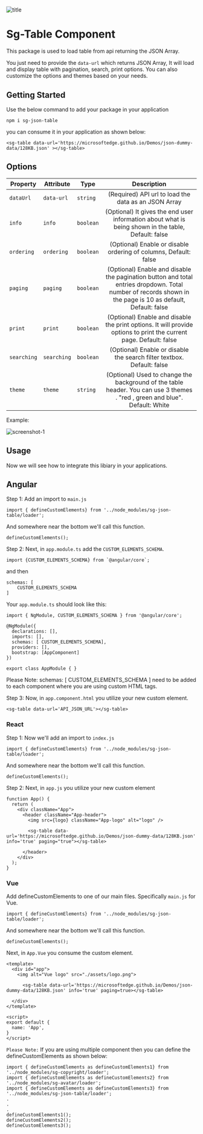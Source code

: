 #
![title](https://i.postimg.cc/DyvMDkyn/sg-table-title.png)

# Sg-Table Component

 This package is used to load table from api returning the JSON Array.
 
 You just need to provide the `data-url` which returns JSON Array, It will load and display table with pagination, search, print options. You can also customize the options and themes based on your needs.


## Getting Started

Use the below command to add your package in your application

```
npm i sg-json-table
```
you can consume it in your application as shown below:

```
<sg-table data-url='https://microsoftedge.github.io/Demos/json-dummy-data/128KB.json' ></sg-table>

```

## Options

| Property      | Attribute        |  Type      | Description                                                           |
| ------------- | ---------------- | --------- | :-----------------------------------------------------------------:    |
| `dataUrl`        | `data-url`           | `string`  | (Required) API url to load the data as an JSON Array                         |
| `info`      | `info`| `boolean`  | (Optional) It gives the end user information about what is being shown in the table, Default: false    |
| `ordering`  | `ordering`     | `boolean`  | (Optional) Enable or disable ordering of columns, Default: false   |
| `paging`       | `paging`          | `boolean`  | (Optional) Enable and disable the pagination button and total entries dropdown. Total number of records shown in the page is 10 as default, Default: false    |
| `print`    | `print`      | `boolean`  | (Optional) Enable and disable the print options. It will provide options to print the current page. Default: false    |
| `searching`      | `searching`         | `boolean`  | (Optional) Enable or disable the search filter textbox. Default: false    |
| `theme`     | `theme`        | `string` | (Optional) Used to change the background of the table header. You can use 3 themes . "red , green and blue". Default: White


Example:


![screenshot-1](https://i.postimg.cc/26JKMTTm/sg-table-output.png)


## Usage

Now we will see how to integrate this libiary in your applications.


## Angular

Step 1:  Add an import to `main.js`

```
import { defineCustomElements} from '../node_modules/sg-json-table/loader';
```
And somewhere near the bottom we'll call this function.

```
defineCustomElements();
```

Step 2: Next, in `app.module.ts` add the `CUSTOM_ELEMENTS_SCHEMA`.

```
import {CUSTOM_ELEMENTS_SCHEMA} from `@angular/core`;
```
and then

```
schemas: [
    CUSTOM_ELEMENTS_SCHEMA
]
```
Your `app.module.ts` should look like this:

```
import { NgModule, CUSTOM_ELEMENTS_SCHEMA } from '@angular/core';

@NgModule({
  declarations: [],
  imports: [],
  schemas: [ CUSTOM_ELEMENTS_SCHEMA],
  providers: [],
  bootstrap: [AppComponent]
})

export class AppModule { }
```
Please Note: schemas: [ CUSTOM_ELEMENTS_SCHEMA ] need to be added to each component where you are using custom HTML tags.

Step 3: Now, in `app.component.html` you utilize your new custom element. 

```
<sg-table data-url='API_JSON_URL'></sg-table>
```

### React

Step 1:
Now we'll add an import to `index.js`

```
import { defineCustomElements} from '../node_modules/sg-json-table/loader';
```
And somewhere near the bottom we'll call this function.

```
defineCustomElements();
```
Step 2:
Next, in `app.js` you utilize your new custom element
```
function App() {
  return (
    <div className="App">
      <header className="App-header">
        <img src={logo} className="App-logo" alt="logo" />
        
        <sg-table data-url='https://microsoftedge.github.io/Demos/json-dummy-data/128KB.json' info='true' paging="true"></sg-table>
        
      </header>
    </div>
  );
}
```
### Vue
Add defineCustomElements to one of our main files. Specifically `main.js` for Vue.
```
import { defineCustomElements} from '../node_modules/sg-json-table/loader';
```
And somewhere near the bottom we'll call this function.

```
defineCustomElements();
```



Next, in `App.Vue` you consume the custom element. 
```
<template>
  <div id="app">
    <img alt="Vue logo" src="./assets/logo.png">
    
      <sg-table data-url='https://microsoftedge.github.io/Demos/json-dummy-data/128KB.json' info='true' paging=true></sg-table>
      
  </div>
</template>

<script>
export default {
  name: 'App',
}
</script>
```

`Please Note:` If you are using multiple component then you can define the defineCustomElements as shown below:

```
import { defineCustomElements as defineCustomElements1} from '../node_modules/sg-copyright/loader';
import { defineCustomElements as defineCustomElements2} from '../node_modules/sg-avatar/loader';
import { defineCustomElements as defineCustomElements3} from '../node_modules/sg-json-table/loader';
.
.
.
defineCustomElements1();
defineCustomElements2();
defineCustomElements3();
```